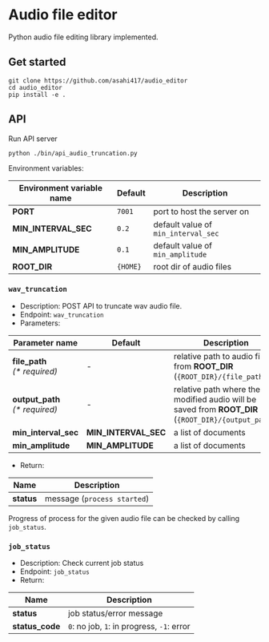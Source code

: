 # Audio file editor
Python audio file editing library implemented. 

## Get started
```
git clone https://github.com/asahi417/audio_editor
cd audio_editor
pip install -e .
```

## API
Run API server 
```
python ./bin/api_audio_truncation.py
```

Environment variables:

| Environment variable name  | Default | Description                                                                                         |
| -------------------------- | ------- | --------------------------------------------------------------------------------------------------- |
| **PORT**                   | `7001`  | port to host the server on                                                                          |
| **MIN_INTERVAL_SEC**       | `0.2`   | default value of `min_interval_sec`     |
| **MIN_AMPLITUDE**          | `0.1`   | default value of `min_amplitude`     |
| **ROOT_DIR**               | `{HOME}` | root dir of audio files  |


### `wav_truncation`
- Description: POST API to truncate wav audio file.
- Endpoint: `wav_truncation`
- Parameters:

| Parameter name                            | Default | Description                                                                         |
| ----------------------------------------- | ------- | ----------------------------------------------------------------------------------- |
| **file_path**<br />_(\* required)_        |  -      | relative path to audio file from **ROOT_DIR** (`{ROOT_DIR}/{file_path}`) |
| **output_path**<br />_(\* required)_      |  -      | relative path where the modified audio will be saved from **ROOT_DIR** (`{ROOT_DIR}/{output_path}`) |
| **min_interval_sec**                      | **MIN_INTERVAL_SEC** | a list of documents |
| **min_amplitude**                         | **MIN_AMPLITUDE** | a list of documents |

- Return:

| Name     | Description                                     |
| --------------- | ----------------------------------------------- |
| **status**      | message (`process started`)                     | 

Progress of process for the given audio file can be checked by calling `job_status`. 

### `job_status`
- Description: Check current job status
- Endpoint: `job_status`
- Return:

| Name     | Description                                     |
| --------------- | ----------------------------------------------- |
| **status**      | job status/error message |
| **status_code** | `0`: no job, `1`: in progress, `-1`: error |


